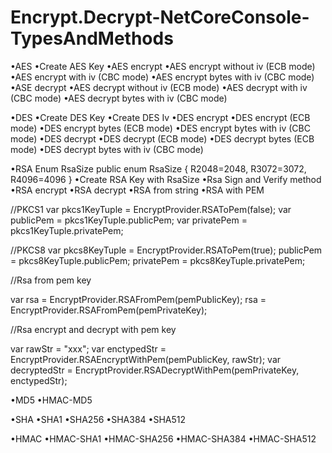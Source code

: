 # Encrypt.Decrypt-NetCoreConsole-TypesAndMethods
•AES
  •Create AES Key 
    •AES encrypt
      •AES encrypt without iv (ECB mode)
      •AES encrypt with iv (CBC mode)
      •AES encrypt bytes with iv (CBC mode)
    •ASE decrypt
      •AES decrypt without iv (ECB mode)
      •AES decrypt with iv (CBC mode)
      •AES decrypt bytes with iv (CBC mode)

•DES
  •Create DES Key
  •Create DES Iv
    •DES encrypt
      •DES encrypt (ECB mode)
      •DES encrypt bytes (ECB mode)
      •DES encrypt bytes with iv (CBC mode)
    •DES decrypt
      •DES decrypt (ECB mode)
      •DES decrypt bytes (ECB mode)
      •DES decrypt bytes with iv (CBC mode)
 
•RSA
Enum RsaSize
public enum RsaSize
{
    R2048=2048,
    R3072=3072,
    R4096=4096
}
    •Create RSA Key with RsaSize
    •Rsa Sign and Verify method  
    •RSA encrypt
    •RSA decrypt
    •RSA from string
    •RSA with PEM  
 
//PKCS1
var pkcs1KeyTuple = EncryptProvider.RSAToPem(false);
var publicPem = pkcs1KeyTuple.publicPem;
var privatePem = pkcs1KeyTuple.privatePem;

//PKCS8
var pkcs8KeyTuple = EncryptProvider.RSAToPem(true);
publicPem = pkcs8KeyTuple.publicPem;
privatePem = pkcs8KeyTuple.privatePem;

//Rsa from pem key

var rsa = EncryptProvider.RSAFromPem(pemPublicKey);
rsa = EncryptProvider.RSAFromPem(pemPrivateKey);

//Rsa encrypt and decrypt with pem key

var rawStr = "xxx";
var enctypedStr = EncryptProvider.RSAEncryptWithPem(pemPublicKey, rawStr);
var decryptedStr = EncryptProvider.RSADecryptWithPem(pemPrivateKey, enctypedStr);


•MD5 
•HMAC-MD5

•SHA
  •SHA1
  •SHA256
  •SHA384
  •SHA512

•HMAC
  •HMAC-SHA1
  •HMAC-SHA256
  •HMAC-SHA384
  •HMAC-SHA512
